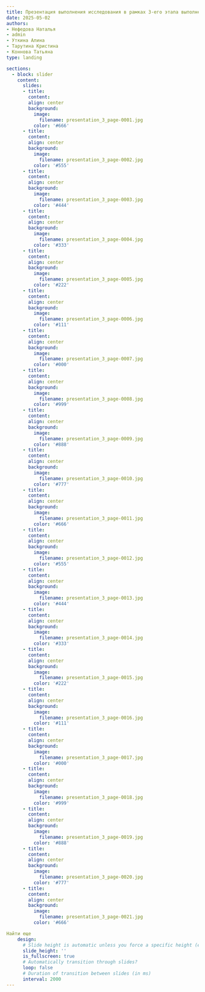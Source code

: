 ```yaml
---
title: Презентация выполнения исследования в рамках 3-его этапа выполнения
date: 2025-05-02
authors:
- Нефедова Наталья
- admin
- Уткина Алина
- Тарутина Кристина
- Коннова Татьяна
type: landing

sections:
  - block: slider
    content:
      slides:
      - title:
        content:
        align: center
        background:
          image:
            filename: presentation_3_page-0001.jpg
          color: '#666'
      - title: 
        content:
        align: center
        background:
          image:
            filename: presentation_3_page-0002.jpg
          color: '#555'
      - title: 
        content:
        align: center
        background:
          image:
            filename: presentation_3_page-0003.jpg
          color: '#444'
      - title: 
        content:
        align: center
        background:
          image:
            filename: presentation_3_page-0004.jpg
          color: '#333'
      - title: 
        content:
        align: center
        background:
          image:
            filename: presentation_3_page-0005.jpg
          color: '#222'
      - title: 
        content:
        align: center
        background:
          image:
            filename: presentation_3_page-0006.jpg
          color: '#111'
      - title: 
        content:
        align: center
        background:
          image:
            filename: presentation_3_page-0007.jpg
          color: '#000'
      - title: 
        content:
        align: center
        background:
          image:
            filename: presentation_3_page-0008.jpg
          color: '#999'
      - title: 
        content:
        align: center
        background:
          image:
            filename: presentation_3_page-0009.jpg
          color: '#888'
      - title: 
        content:
        align: center
        background:
          image:
            filename: presentation_3_page-0010.jpg
          color: '#777'
      - title: 
        content:
        align: center
        background:
          image:
            filename: presentation_3_page-0011.jpg
          color: '#666'
      - title: 
        content:
        align: center
        background:
          image:
            filename: presentation_3_page-0012.jpg
          color: '#555'
      - title: 
        content:
        align: center
        background:
          image:
            filename: presentation_3_page-0013.jpg
          color: '#444'
      - title: 
        content:
        align: center
        background:
          image:
            filename: presentation_3_page-0014.jpg
          color: '#333'
      - title: 
        content:
        align: center
        background:
          image:
            filename: presentation_3_page-0015.jpg
          color: '#222'
      - title: 
        content:
        align: center
        background:
          image:
            filename: presentation_3_page-0016.jpg
          color: '#111'
      - title: 
        content:
        align: center
        background:
          image:
            filename: presentation_3_page-0017.jpg
          color: '#000'
      - title: 
        content:
        align: center
        background:
          image:
            filename: presentation_3_page-0018.jpg
          color: '#999'
      - title: 
        content:
        align: center
        background:
          image:
            filename: presentation_3_page-0019.jpg
          color: '#888'
      - title: 
        content:
        align: center
        background:
          image:
            filename: presentation_3_page-0020.jpg
          color: '#777'
      - title: 
        content:
        align: center
        background:
          image:
            filename: presentation_3_page-0021.jpg
          color: '#666'

Найти еще
    design:
      # Slide height is automatic unless you force a specific height (e.g. '400px')
      slide_height: ''
      is_fullscreen: true
      # Automatically transition through slides?
      loop: false
      # Duration of transition between slides (in ms)
      interval: 2000
---
```

